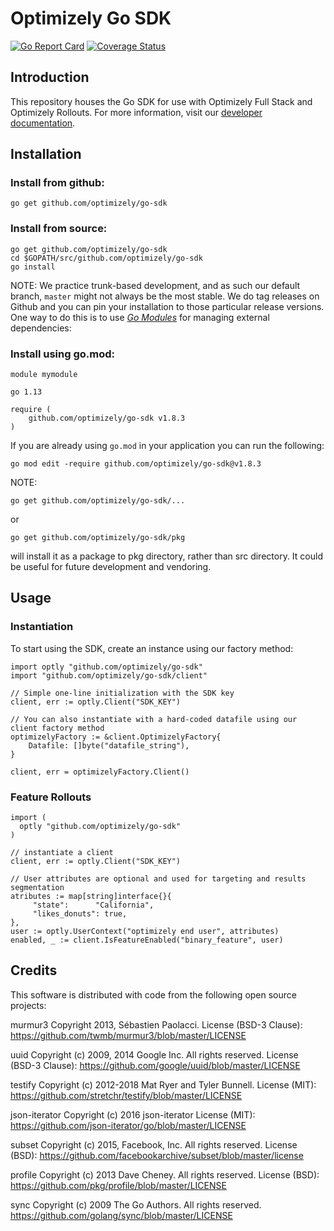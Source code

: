 # Optimizely Go SDK

[![Go Report Card](https://goreportcard.com/badge/github.com/optimizely/go-sdk)](https://goreportcard.com/report/github.com/optimizely/go-sdk)
[![Coverage Status](https://coveralls.io/repos/github/optimizely/go-sdk/badge.svg?branch=master)](https://coveralls.io/github/optimizely/go-sdk?branch=master)

## Introduction
This repository houses the Go SDK for use with Optimizely Full Stack and Optimizely Rollouts. For more information, visit our [developer documentation](https://docs.developers.optimizely.com/experimentation/v4.0.0-full-stack/docs/go-sdk).

## Installation

### Install from github:

```$sh
go get github.com/optimizely/go-sdk
```

### Install from source:
```$sh
go get github.com/optimizely/go-sdk
cd $GOPATH/src/github.com/optimizely/go-sdk
go install
```

NOTE:
We practice trunk-based development, and as such our default branch, `master` might not always be the most stable. We do tag releases on Github and you can pin your installation to those particular release versions. One way to do this is to use [*Go Modules*](https://blog.golang.org/using-go-modules) for managing external dependencies:

### Install using go.mod:

```
module mymodule

go 1.13

require (
	github.com/optimizely/go-sdk v1.8.3
)
```

If you are already using `go.mod` in your application you can run the following:

```
go mod edit -require github.com/optimizely/go-sdk@v1.8.3
```

NOTE:
```$sh
go get github.com/optimizely/go-sdk/...
```
or
```$sh
go get github.com/optimizely/go-sdk/pkg
```
will install it as a package to pkg directory, rather than src directory. It could be useful for future development and vendoring.

## Usage

### Instantiation
To start using the SDK, create an instance using our factory method:

```
import optly "github.com/optimizely/go-sdk"
import "github.com/optimizely/go-sdk/client"

// Simple one-line initialization with the SDK key
client, err := optly.Client("SDK_KEY")

// You can also instantiate with a hard-coded datafile using our client factory method
optimizelyFactory := &client.OptimizelyFactory{
	Datafile: []byte("datafile_string"),
}

client, err = optimizelyFactory.Client()

```

### Feature Rollouts
```
import (
  optly "github.com/optimizely/go-sdk"
)

// instantiate a client
client, err := optly.Client("SDK_KEY")

// User attributes are optional and used for targeting and results segmentation
atributes := map[string]interface{}{
     "state":      "California",
     "likes_donuts": true,
}, 
user := optly.UserContext("optimizely end user", attributes)
enabled, _ := client.IsFeatureEnabled("binary_feature", user)
```

## Credits

This software is distributed with code from the following open source projects:

murmur3
Copyright 2013, Sébastien Paolacci.
License (BSD-3 Clause): https://github.com/twmb/murmur3/blob/master/LICENSE

uuid
Copyright (c) 2009, 2014 Google Inc. All rights reserved.
License (BSD-3 Clause): https://github.com/google/uuid/blob/master/LICENSE

testify
Copyright (c) 2012-2018 Mat Ryer and Tyler Bunnell.
License (MIT): https://github.com/stretchr/testify/blob/master/LICENSE

json-iterator
Copyright (c) 2016 json-iterator
License (MIT): https://github.com/json-iterator/go/blob/master/LICENSE

subset
Copyright (c) 2015, Facebook, Inc. All rights reserved.
License (BSD): https://github.com/facebookarchive/subset/blob/master/license

profile
Copyright (c) 2013 Dave Cheney. All rights reserved.
License (BSD): https://github.com/pkg/profile/blob/master/LICENSE

sync
Copyright (c) 2009 The Go Authors. All rights reserved.
https://github.com/golang/sync/blob/master/LICENSE
